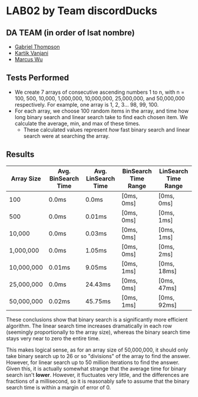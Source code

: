 # LAB02 by Team discordDucks

## DA TEAM (in order of lsat nombre)
 - [Gabriel Thompson](https://www.github.com/gthompson30)
 - [Kartik Vanjani](https://www.github.com/NYG-Kartik)
 - [Marcus Wu](https://www.github.com/mwoi)

## Tests Performed
 - We create 7 arrays of consecutive ascending numbers 1 to n, with n = 100, 500, 10,000, 1,000,000, 10,000,000, 25,000,000, and 50,000,000 respectively. For example, one array is 1, 2, 3... 98, 99, 100.
 - For each array, we choose 100 random items in the array, and time how long binary search and linear search take to find each chosen item. We calculate the average, min, and max of these times.
    - These calculated values represent *how* fast binary search and linear search were at searching the array.

## Results

| Array Size      | Avg. BinSearch Time | Avg. LinSearch Time | BinSearch Time Range | LinSearch Time Range |
| ----------- | ----------- | --- | --- | --- |
| 100      | 0.0ms       | 0.0ms | [0ms, 0ms] | [0ms, 0ms] |
| 500   | 0.0ms        | 0.01ms | [0ms, 0ms] | [0ms, 1ms] |
| 10,000   | 0.0ms        | 0.03ms | [0ms, 0ms] | [0ms, 1ms] |
| 1,000,000   | 0.0ms        | 1.05ms | [0ms, 0ms] | [0ms, 2ms] |
| 10,000,000   | 0.01ms        | 9.05ms | [0ms, 1ms] | [0ms, 18ms] |
| 25,000,000   | 0.0ms        | 24.43ms | [0ms, 0ms] | [0ms, 47ms] |
| 50,000,000   | 0.02ms        | 45.75ms | [0ms, 1ms] | [0ms, 92ms] |

These conclusions show that binary search is a significantly more efficient algorithm. The linear search time increases dramatically in each row (seemingly proportionally to the array size), whereas the binary search time stays very near to zero the entire time.

This makes logical sense, as for an array size of 50,000,000, it should only take binary search up to 26 or so "divisions" of the array to find the answer. However, for linear search up to 50 million iterations to find the answer. Given this, it is actually somewhat strange that the average time for binary search isn't **lower**. However, it fluctuates very little, and the differences are fractions of a millisecond, so it is reasonably safe to assume that the binary search time is within a margin of error of 0.
